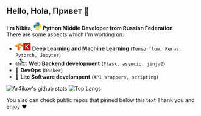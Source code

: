 ## Hello, Hola, Привет 👋

**I'm Nikita, <img src="/svg/python-color.svg" width=20 height=20> Python Middle Developer from Russian Federation**<br>
There are some aspects which I'm working on:

* <img src="/svg/tensorflow-color.svg" width=20 height=20><img src="/svg/keras-color.svg" width=20 height=20> **Deep Learning and Machine Learning** (`Tensorflow, Keras, Pytorch, Jupyter`)
* 🌐<img src="/svg/flask-color.svg" width=20 height=20> **Web Backend development** (`Flask, asyncio, jinja2`)
* 🐳 **DevOps** (`Docker`)
* 🧻 **Lite Software develompent** (`API Wrappers, scripting`)

![Ar4ikov's github stats](https://github-readme-stats.vercel.app/api?username=Ar4ikov&hide=contribs&count_private=true&show_icons=true&theme=gruvbox&hide_border=true&include_all_commits=true&hide_title=true&bg_color=45,17b2e3,1363b6&text_color=ffffff&icon_color=ffffff)
![Top Langs](https://github-readme-stats.vercel.app/api/top-langs/?username=Ar4ikov&layout=compact&theme=gruvbox&hide_border=truehide_title=true&bg_color=45,17b2e3,1363b6&text_color=ffffff&icon_color=ffffff&title_color=ffffff&font_size=20)

You also can check public repos that pinned below this text
Thank you and enjoy ❤️
